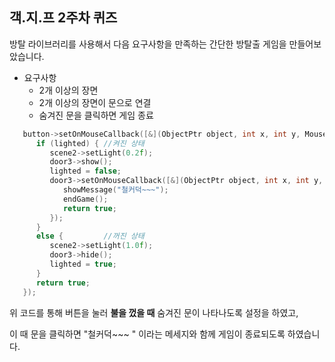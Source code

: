 ## 객.지.프 2주차 퀴즈

방탈 라이브러리를 사용해서 다음 요구사항을 만족하는 간단한 방탈출 게임을 만들어보았습니다.

* 요구사항
  * 2개 이상의 장면
  * 2개 이상의 장면이 문으로 연결
  * 숨겨진 문을 클릭하면 게임 종료

```c++
   button->setOnMouseCallback([&](ObjectPtr object, int x, int y, MouseAction action)->bool {
      if (lighted) { //켜진 상태
         scene2->setLight(0.2f);
         door3->show();
         lighted = false;
         door3->setOnMouseCallback([&](ObjectPtr object, int x, int y, MouseAction action)->bool {
            showMessage("철커덕~~~");
            endGame();
            return true;
         });
      }
      else {         //꺼진 상태
         scene2->setLight(1.0f);
         door3->hide();
         lighted = true;
      }
      return true;
   });
  ```
  
 위 코드를 통해 버튼을 눌러 **불을 껐을 때** 숨겨진 문이 나타나도록 설정을 하였고, 
 
 이 때 문을 클릭하면 "철커덕~~~ " 이라는 메세지와 함께 게임이 종료되도록 하였습니다.
